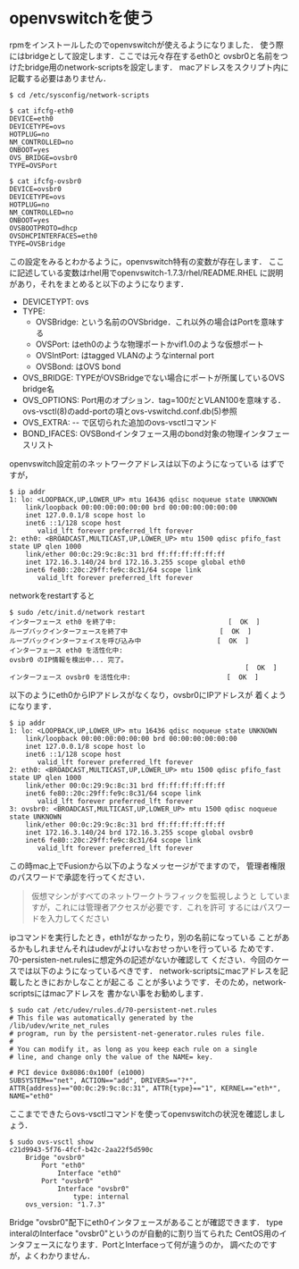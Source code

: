 # openvswitchを使う

rpmをインストールしたのでopenvswitchが使えるようになりました．
使う際にはbridgeとして設定します．ここでは元々存在するeth0と
ovsbr0と名前をつけたbridge用のnetwork-scriptsを設定します．
macアドレスをスクリプト内に記載する必要はありません．

    $ cd /etc/sysconfig/network-scripts
    
    $ cat ifcfg-eth0
    DEVICE=eth0
    DEVICETYPE=ovs
    HOTPLUG=no
    NM_CONTROLLED=no
    ONBOOT=yes
    OVS_BRIDGE=ovsbr0
    TYPE=OVSPort
    
    $ cat ifcfg-ovsbr0
    DEVICE=ovsbr0
    DEVICETYPE=ovs
    HOTPLUG=no
    NM_CONTROLLED=no
    ONBOOT=yes
    OVSBOOTPROTO=dhcp
    OVSDHCPINTERFACES=eth0
    TYPE=OVSBridge

この設定をみるとわかるように，openvswitch特有の変数が存在します．
ここに記述している変数はrhel用でopenvswitch-1.7.3/rhel/README.RHEL
に説明があり，それをまとめると以下のようになります．

* DEVICETYPT: ovs
* TYPE:
    * OVSBridge: <name>という名前のOVSbridge．これ以外の場合はPortを意味する
    * OVSPort: <name>はeth0のような物理ポートかvif1.0のような仮想ポート
    *  OVSIntPort: <name>はtagged VLANのようなinternal port
    *  OVSBond: <name>はOVS bond
* OVS_BRIDGE: TYPEがOVSBridgeでない場合にポートが所属しているOVS bridge名
* OVS_OPTIONS: Port用のオプション．tag=100だとVLAN100を意味する．ovs-vsctl(8)のadd-portの項とovs-vswitchd.conf.db(5)参照
* OVS_EXTRA: -- で区切られた追加のovs-vsctlコマンド
* BOND_IFACES: OVSBondインタフェース用のbond対象の物理インタフェースリスト

openvswitch設定前のネットワークアドレスは以下のようになっている
はずですが，

    $ ip addr
    1: lo: <LOOPBACK,UP,LOWER_UP> mtu 16436 qdisc noqueue state UNKNOWN
        link/loopback 00:00:00:00:00:00 brd 00:00:00:00:00:00
        inet 127.0.0.1/8 scope host lo
        inet6 ::1/128 scope host
           valid_lft forever preferred_lft forever
    2: eth0: <BROADCAST,MULTICAST,UP,LOWER_UP> mtu 1500 qdisc pfifo_fast state UP qlen 1000
        link/ether 00:0c:29:9c:8c:31 brd ff:ff:ff:ff:ff:ff
        inet 172.16.3.140/24 brd 172.16.3.255 scope global eth0
        inet6 fe80::20c:29ff:fe9c:8c31/64 scope link
           valid_lft forever preferred_lft forever

networkをrestartすると

    $ sudo /etc/init.d/network restart
    インターフェース eth0 を終了中:                            [  OK  ]
    ループバックインターフェースを終了中                       [  OK  ]
    ループバックインターフェイスを呼び込み中                   [  OK  ]
    インターフェース eth0 を活性化中: 
    ovsbr0 のIP情報を検出中... 完了。
                                                               [  OK  ]
    インターフェース ovsbr0 を活性化中:                        [  OK  ]

以下のようにeth0からIPアドレスがなくなり，ovsbr0にIPアドレスが
着くようになります．

    $ ip addr
    1: lo: <LOOPBACK,UP,LOWER_UP> mtu 16436 qdisc noqueue state UNKNOWN
        link/loopback 00:00:00:00:00:00 brd 00:00:00:00:00:00
        inet 127.0.0.1/8 scope host lo
        inet6 ::1/128 scope host
           valid_lft forever preferred_lft forever
    2: eth0: <BROADCAST,MULTICAST,UP,LOWER_UP> mtu 1500 qdisc pfifo_fast state UP qlen 1000
        link/ether 00:0c:29:9c:8c:31 brd ff:ff:ff:ff:ff:ff
        inet6 fe80::20c:29ff:fe9c:8c31/64 scope link
           valid_lft forever preferred_lft forever
    3: ovsbr0: <BROADCAST,MULTICAST,UP,LOWER_UP> mtu 1500 qdisc noqueue state UNKNOWN
        link/ether 00:0c:29:9c:8c:31 brd ff:ff:ff:ff:ff:ff
        inet 172.16.3.140/24 brd 172.16.3.255 scope global ovsbr0
        inet6 fe80::20c:29ff:fe9c:8c31/64 scope link
           valid_lft forever preferred_lft forever

この時mac上でFusionから以下のようなメッセージがでますので，
管理者権限のパスワードで承認を行ってください．

> 仮想マシンがすべてのネットワークトラフィックを監視しようと
していますが，これには管理者アクセスが必要です．これを許可
するにはパスワードを入力してください

ipコマンドを実行したとき，eth1がなかったり，別の名前になっている
ことがあるかもしれませんそれはudevがよけいなおせっかいを行っている
ためです．70-persisten-net.rulesに想定外の記述がないか確認して
ください．今回のケースでは以下のようになっているべきです．
network-scriptsにmacアドレスを記載したときにおかしなことが起こる
ことが多いようです．そのため，network-scriptsにはmacアドレスを
書かない事をお勧めします．

    $ sudo cat /etc/udev/rules.d/70-persistent-net.rules
    # This file was automatically generated by the /lib/udev/write_net_rules
    # program, run by the persistent-net-generator.rules rules file.
    #
    # You can modify it, as long as you keep each rule on a single
    # line, and change only the value of the NAME= key.
    
    # PCI device 0x8086:0x100f (e1000)
    SUBSYSTEM=="net", ACTION=="add", DRIVERS=="?*", ATTR{address}=="00:0c:29:9c:8c:31", ATTR{type}=="1", KERNEL=="eth*", NAME="eth0"

ここまでできたらovs-vsctlコマンドを使ってopenvswitchの状況を確認しましょう．

    $ sudo ovs-vsctl show
    c21d9943-5f76-4fcf-b42c-2aa22f5d590c
        Bridge "ovsbr0"
            Port "eth0"
                Interface "eth0"
            Port "ovsbr0"
                Interface "ovsbr0"
                    type: internal
        ovs_version: "1.7.3"

Bridge "ovsbr0"配下にeth0インタフェースがあることが確認できます．
type interalのInterface "ovsbr0"というのが自動的に割り当てられた
CentOS用のインタフェースになります．PortとInterfaceって何が違うのか，
調べたのですが，よくわかりません．
